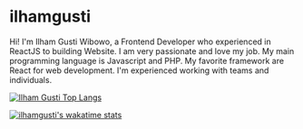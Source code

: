 # ilhamgusti

Hi! I'm Ilham Gusti Wibowo, a Frontend Developer who experienced in ReactJS to building Website. I am very passionate and love my job. My main programming language is Javascript and PHP. My favorite framework are React for web development. I'm experienced working with teams and individuals.

[![Ilham Gusti Top Langs](https://github-readme-stats.vercel.app/api/top-langs/?username=ilhamgusti&count_private=true&show_icons=true&langs_count=10&layout=compact&hide=c,css,makefile,blade,roff,shell,less,m4,dart,dockerfile,objective-c,kotlin,swift)](https://github.com/ilhamgusti)

[![ilhamgusti's wakatime stats](https://github-readme-stats.vercel.app/api/wakatime?username=ilhamgusti&layout=compact&hide=INI,Git%20Config,%20Apache%20Config,%20Properties,Text)](https://wakatime.com/@ilhamgusti)
